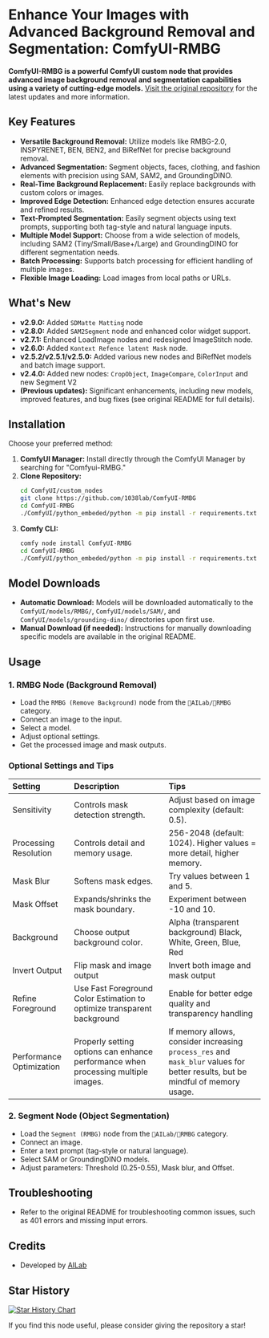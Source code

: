 # Enhance Your Images with Advanced Background Removal and Segmentation: ComfyUI-RMBG

**ComfyUI-RMBG is a powerful ComfyUI custom node that provides advanced image background removal and segmentation capabilities using a variety of cutting-edge models.**  [Visit the original repository](https://github.com/1038lab/ComfyUI-RMBG) for the latest updates and more information.

## Key Features

*   **Versatile Background Removal:** Utilize models like RMBG-2.0, INSPYRENET, BEN, BEN2, and BiRefNet for precise background removal.
*   **Advanced Segmentation:**  Segment objects, faces, clothing, and fashion elements with precision using SAM, SAM2, and GroundingDINO.
*   **Real-Time Background Replacement:** Easily replace backgrounds with custom colors or images.
*   **Improved Edge Detection:** Enhanced edge detection ensures accurate and refined results.
*   **Text-Prompted Segmentation:** Easily segment objects using text prompts, supporting both tag-style and natural language inputs.
*   **Multiple Model Support:** Choose from a wide selection of models, including SAM2 (Tiny/Small/Base+/Large) and GroundingDINO for different segmentation needs.
*   **Batch Processing:** Supports batch processing for efficient handling of multiple images.
*   **Flexible Image Loading:** Load images from local paths or URLs.

## What's New

*   **v2.9.0:** Added `SDMatte Matting` node
*   **v2.8.0:** Added `SAM2Segment` node and enhanced color widget support.
*   **v2.7.1:** Enhanced LoadImage nodes and redesigned ImageStitch node.
*   **v2.6.0:** Added `Kontext Refence latent Mask` node.
*   **v2.5.2/v2.5.1/v2.5.0:** Added various new nodes and BiRefNet models and batch image support.
*   **v2.4.0:** Added new nodes: `CropObject`, `ImageCompare`, `ColorInput` and new Segment V2
*   **(Previous updates):**  Significant enhancements, including new models, improved features, and bug fixes (see original README for full details).

## Installation

Choose your preferred method:

1.  **ComfyUI Manager:** Install directly through the ComfyUI Manager by searching for "Comfyui-RMBG."
2.  **Clone Repository:**
    ```bash
    cd ComfyUI/custom_nodes
    git clone https://github.com/1038lab/ComfyUI-RMBG
    cd ComfyUI-RMBG
    ./ComfyUI/python_embeded/python -m pip install -r requirements.txt
    ```
3.  **Comfy CLI:**
    ```bash
    comfy node install ComfyUI-RMBG
    cd ComfyUI-RMBG
    ./ComfyUI/python_embeded/python -m pip install -r requirements.txt
    ```

## Model Downloads

*   **Automatic Download:** Models will be downloaded automatically to the `ComfyUI/models/RMBG/`, `ComfyUI/models/SAM/`, and `ComfyUI/models/grounding-dino/` directories upon first use.
*   **Manual Download (if needed):** Instructions for manually downloading specific models are available in the original README.

## Usage

### 1.  RMBG Node (Background Removal)

*   Load the `RMBG (Remove Background)` node from the `🧪AILab/🧽RMBG` category.
*   Connect an image to the input.
*   Select a model.
*   Adjust optional settings.
*   Get the processed image and mask outputs.

### Optional Settings and Tips

| Setting                 | Description                                                                     | Tips                                                                                                          |
| :---------------------- | :------------------------------------------------------------------------------ | :------------------------------------------------------------------------------------------------------------ |
| Sensitivity             | Controls mask detection strength.                                             | Adjust based on image complexity (default: 0.5).                                                            |
| Processing Resolution   | Controls detail and memory usage.                                             | 256-2048 (default: 1024). Higher values = more detail, higher memory.                                        |
| Mask Blur               | Softens mask edges.                                                            | Try values between 1 and 5.                                                                                 |
| Mask Offset             | Expands/shrinks the mask boundary.                                              | Experiment between -10 and 10.                                                                                |
| Background              | Choose output background color. | Alpha (transparent background) Black, White, Green, Blue, Red |
| Invert Output           | Flip mask and image output | Invert both image and mask output |
| Refine Foreground          | Use Fast Foreground Color Estimation to optimize transparent background | Enable for better edge quality and transparency handling |
| Performance Optimization | Properly setting options can enhance performance when processing multiple images. | If memory allows, consider increasing `process_res` and `mask_blur` values for better results, but be mindful of memory usage. |


### 2. Segment Node (Object Segmentation)

*   Load the `Segment (RMBG)` node from the `🧪AILab/🧽RMBG` category.
*   Connect an image.
*   Enter a text prompt (tag-style or natural language).
*   Select SAM or GroundingDINO models.
*   Adjust parameters: Threshold (0.25-0.55), Mask blur, and Offset.

## Troubleshooting

*   Refer to the original README for troubleshooting common issues, such as 401 errors and missing input errors.

## Credits

*   Developed by [AILab](https://github.com/1038lab)

## Star History

<!-- Star History Chart -->
<a href="https://www.star-history.com/#1038lab/comfyui-rmbg&Date">
 <picture>
   <source media="(prefers-color-scheme: dark)" srcset="https://api.star-history.com/svg?repos=1038lab/comfyui-rmbg&type=Date&theme=dark" />
   <source media="(prefers-color-scheme: light)" srcset="https://api.star-history.com/svg?repos=1038lab/comfyui-rmbg&type=Date" />
   <img alt="Star History Chart" src="https://api.star-history.com/svg?repos=1038lab/comfyui-rmbg&type=Date" />
 </picture>
</a>
<!-- End Star History Chart -->

If you find this node useful, please consider giving the repository a star!
